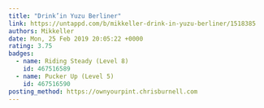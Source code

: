 ```yaml
---
title: "Drink’in Yuzu Berliner"
link: https://untappd.com/b/mikkeller-drink-in-yuzu-berliner/1518385
authors: Mikkeller
date: Mon, 25 Feb 2019 20:05:22 +0000
rating: 3.75
badges:
  - name: Riding Steady (Level 8)
    id: 467516589
  - name: Pucker Up (Level 5)
    id: 467516590
posting_method: https://ownyourpint.chrisburnell.com
---
```

